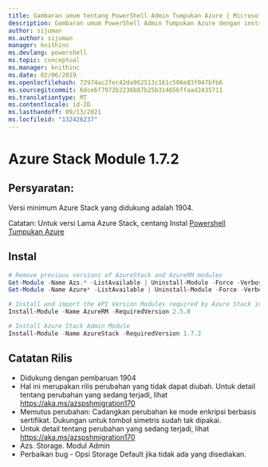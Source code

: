 ```yaml
---
title: Gambaran umum tentang PowerShell Admin Tumpukan Azure | Microsoft Docs
description: Gambaran umum PowerShell Admin Tumpukan Azure dengan instruksi untuk penginstalan dan konfigurasi.
author: sijuman
ms.author: sijuman
manager: knithinc
ms.devlang: powershell
ms.topic: conceptual
ms.manager: knithinc
ms.date: 02/06/2019
ms.openlocfilehash: 72974ac2fec42da962513c161c506e83f047bfb6
ms.sourcegitcommit: 6dce6f7972b2236b87b25b31465bffaad2435711
ms.translationtype: MT
ms.contentlocale: id-ID
ms.lasthandoff: 09/13/2021
ms.locfileid: "132426237"
---
```

# <a name="azure-stack-module-172"></a>Azure Stack Module 1.7.2

## <a name="requirements"></a>Persyaratan:

Versi minimum Azure Stack yang didukung adalah 1904.

Catatan: Untuk versi Lama Azure Stack, centang Instal [Powershell Tumpukan Azure](/azure/azure-stack/azure-stack-powershell-install#install-azure-stack-powershell)

## <a name="install"></a>Instal

```powershell
# Remove previous versions of AzureStack and AzureRM modules
Get-Module -Name Azs.* -ListAvailable | Uninstall-Module -Force -Verbose
Get-Module -Name Azure* -ListAvailable | Uninstall-Module -Force -Verbose

# Install and import the API Version Modules required by Azure Stack into the current PowerShell session.
Install-Module -Name AzureRM -RequiredVersion 2.5.0

# Install Azure Stack Admin Module
Install-Module -Name AzureStack -RequiredVersion 1.7.2
```

## <a name="release-notes"></a>Catatan Rilis

* Didukung dengan pembaruan 1904
* Hal ini merupakan rilis perubahan yang tidak dapat diubah. Untuk detail tentang perubahan yang sedang terjadi, lihat <https://aka.ms/azspshmigration170>
* Memutus perubahan: Cadangkan perubahan ke mode enkripsi berbasis sertifikat. Dukungan untuk tombol simetris sudah tak dipakai.
* Untuk detail tentang perubahan yang sedang terjadi, lihat https://aka.ms/azspshmigration170
* Azs. Storage. Modul Admin 
* Perbaikan bug - Opsi Storage Default jika tidak ada yang disediakan.